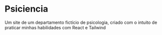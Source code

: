 # Psiciencia
Um site de um departamento fictício de psicologia, criado com o intuito de praticar minhas habilidades com React e Tailwind
